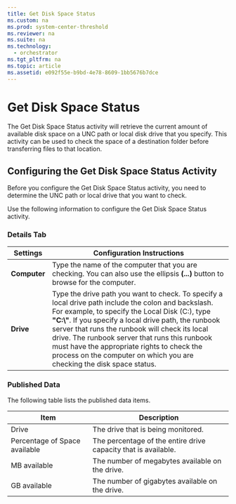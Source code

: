 ```yaml
---
title: Get Disk Space Status
ms.custom: na
ms.prod: system-center-threshold
ms.reviewer: na
ms.suite: na
ms.technology: 
  - orchestrator
ms.tgt_pltfrm: na
ms.topic: article
ms.assetid: e092f55e-b9bd-4e78-8609-1bb5676b7dce
---
```

# Get Disk Space Status
The Get Disk Space Status activity will retrieve the current amount of available disk space on a UNC path or local disk drive that you specify. This activity can be used to check the space of a destination folder before transferring files to that location.  
  
## Configuring the Get Disk Space Status Activity  
Before you configure the Get Disk Space Status activity, you need to determine the UNC path or local drive that you want to check.  
  
Use the following information to configure the Get Disk Space Status activity.  
  
### Details Tab  
  
|Settings|Configuration Instructions|  
|------------|------------------------------|  
|**Computer**|Type the name of the computer that you are checking. You can also use the ellipsis **\(...\)** button to browse for the computer.|  
|**Drive**|Type the drive path you want to check. To specify a local drive path include the colon and backslash. For example, to specify the Local Disk \(C:\), type **"C:\\"**. If you specify a local drive path, the runbook server that runs the runbook will check its local drive. The runbook server that runs this runbook must have the appropriate rights to check the process on the computer on which you are checking the disk space status.|  
  
### Published Data  
The following table lists the published data items.  
  
|Item|Description|  
|--------|---------------|  
|Drive|The drive that is being monitored.|  
|Percentage of Space available|The percentage of the entire drive capacity that is available.|  
|MB available|The number of megabytes available on the drive.|  
|GB available|The number of gigabytes available on the drive.|  
  
